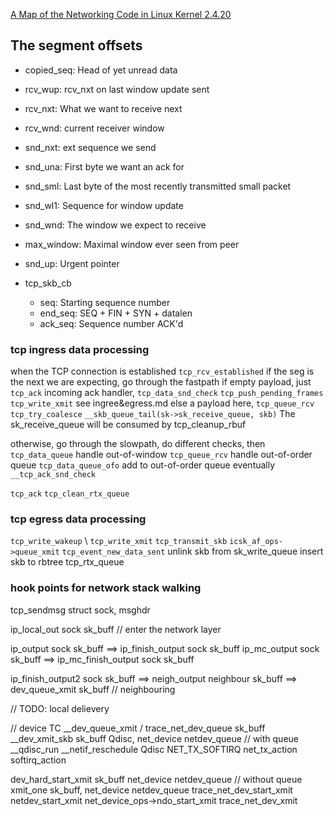 [A Map of the Networking Code in Linux Kernel 2.4.20](http://www.martin-flatin.org/papers/tr-datatag-2004-1.pdf)


## The segment offsets


- copied_seq: Head of yet unread data
- rcv_wup: rcv_nxt on last window update sent
- rcv_nxt: What we want to receive next
- rcv_wnd: current receiver window

- snd_nxt: ext sequence we send
- snd_una:  First byte we want an ack for
- snd_sml:  Last byte of the most recently transmitted small packet
- snd_wl1:  Sequence for window update
- snd_wnd:  The window we expect to receive
- max_window: Maximal window ever seen from peer
- snd_up:   Urgent pointer

- tcp_skb_cb
  - seq: Starting sequence number
  - end_seq: SEQ + FIN + SYN + datalen
  - ack_seq: Sequence number ACK'd


### tcp ingress data processing

when the TCP connection is established
`tcp_rcv_established`
  if the seg is the next we are expecting, go through the fastpath
    if empty payload, just `tcp_ack` incoming ack handler, `tcp_data_snd_check`
      `tcp_push_pending_frames`
        `tcp_write_xmit` see ingree&egress.md
    else a payload here,
      `tcp_queue_rcv`
        `tcp_try_coalesce`
        `__skb_queue_tail(sk->sk_receive_queue, skb)` The sk_receive_queue will be consumed by tcp_cleanup_rbuf

  otherwise, go through the slowpath, do different checks, then
    `tcp_data_queue`
      handle out-of-window
      `tcp_queue_rcv`
      handle out-of-order queue
      `tcp_data_queue_ofo` add to out-of-order queue
    eventually `__tcp_ack_snd_check`


`tcp_ack`
  `tcp_clean_rtx_queue`


### tcp egress data processing
`tcp_write_wakeup` \ `tcp_write_xmit`
  `tcp_transmit_skb`
    `icsk_af_ops->queue_xmit`
  `tcp_event_new_data_sent`
    unlink skb from sk_write_queue
    insert skb to rbtree tcp_rtx_queue



### hook points for network stack walking
tcp_sendmsg struct sock, msghdr

ip_local_out sock sk_buff // enter the network layer

ip_output sock sk_buff ==> ip_finish_output sock sk_buff
ip_mc_output sock sk_buff ==> ip_mc_finish_output sock sk_buff

ip_finish_output2 sock sk_buff ==> neigh_output neighbour sk_buff ==> dev_queue_xmit sk_buff // neighbouring

// TODO: local delievery

// device TC
__dev_queue_xmit / trace_net_dev_queue sk_buff
  __dev_xmit_skb sk_buff Qdisc, net_device netdev_queue // with queue
    __qdisc_run
      __netif_reschedule Qdisc
        NET_TX_SOFTIRQ net_tx_action softirq_action

  dev_hard_start_xmit sk_buff net_device netdev_queue // without queue
    xmit_one sk_buff, net_device netdev_queue
      trace_net_dev_start_xmit
      netdev_start_xmit
        net_device_ops->ndo_start_xmit
      trace_net_dev_xmit

